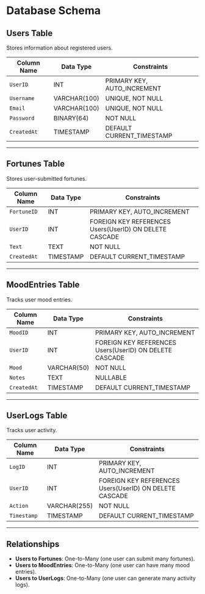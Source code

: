 # Database Schema

## Users Table
Stores information about registered users.

| Column Name   | Data Type   | Constraints                  |
|---------------|-------------|------------------------------|
| `UserID`      | INT         | PRIMARY KEY, AUTO_INCREMENT  |
| `Username`    | VARCHAR(100)| UNIQUE, NOT NULL             |
| `Email`       | VARCHAR(100)| UNIQUE, NOT NULL             |
| `Password`    | BINARY(64)  | NOT NULL                     |
| `CreatedAt`   | TIMESTAMP   | DEFAULT CURRENT_TIMESTAMP    |


---

## Fortunes Table
Stores user-submitted fortunes.

| Column Name   | Data Type   | Constraints                  |
|---------------|-------------|------------------------------|
| `FortuneID`   | INT         | PRIMARY KEY, AUTO_INCREMENT  |
| `UserID`      | INT         | FOREIGN KEY REFERENCES Users(UserID) ON DELETE CASCADE |
| `Text`        | TEXT        | NOT NULL                     |
| `CreatedAt`   | TIMESTAMP   | DEFAULT CURRENT_TIMESTAMP    |

---

## MoodEntries Table
Tracks user mood entries.

| Column Name   | Data Type   | Constraints                  |
|---------------|-------------|------------------------------|
| `MoodID`      | INT         | PRIMARY KEY, AUTO_INCREMENT  |
| `UserID`      | INT         | FOREIGN KEY REFERENCES Users(UserID) ON DELETE CASCADE |
| `Mood`        | VARCHAR(50) | NOT NULL                     |
| `Notes`       | TEXT        | NULLABLE                     |
| `CreatedAt`   | TIMESTAMP   | DEFAULT CURRENT_TIMESTAMP    |

---

## UserLogs Table
Tracks user activity.

| Column Name   | Data Type   | Constraints                  |
|---------------|-------------|------------------------------|
| `LogID`       | INT         | PRIMARY KEY, AUTO_INCREMENT  |
| `UserID`      | INT         | FOREIGN KEY REFERENCES Users(UserID) ON DELETE CASCADE |
| `Action`      | VARCHAR(255)| NOT NULL                     |
| `Timestamp`   | TIMESTAMP   | DEFAULT CURRENT_TIMESTAMP    |

---

## Relationships
- **Users to Fortunes**: One-to-Many (one user can submit many fortunes).
- **Users to MoodEntries**: One-to-Many (one user can have many mood entries).
- **Users to UserLogs**: One-to-Many (one user can generate many activity logs).
